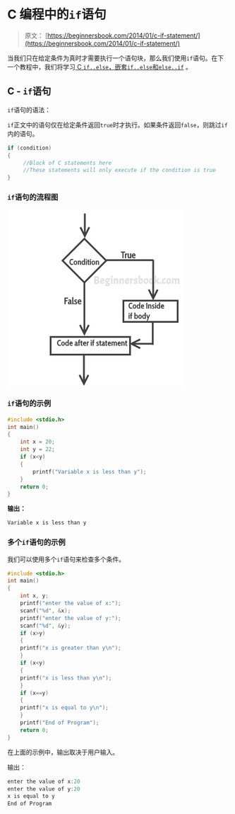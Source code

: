 # C 编程中的`if`语句

> 原文： [https://beginnersbook.com/2014/01/c-if-statement/](https://beginnersbook.com/2014/01/c-if-statement/)

当我们只在给定条件为真时才需要执行一个语句块，那么我们使用`if`语句。在下一个教程中，我们将学习[ C `if..else`，嵌套`if..else`和`else..if`](https://beginnersbook.com/2014/01/c-if-else-statement-example/) 。

## C - `if`语句

`if`语句的语法：

`if`正文中的语句仅在给定条件返回`true`时才执行。如果条件返回`false`，则跳过`if`内的语句。

```c
if (condition)
{
     //Block of C statements here
     //These statements will only execute if the condition is true
}

```

### `if`语句的流程图

![C-if-statement](img/e113d46e04c5b8717d70be50fac7aed1.jpg)

### `if`语句的示例

```c
#include <stdio.h>
int main()
{
    int x = 20;
    int y = 22;
    if (x<y)
    {
        printf("Variable x is less than y");
    }
    return 0;
}
```

**输出：**

```c
Variable x is less than y
```

### 多个`if`语句的示例

我们可以使用多个`if`语句来检查多个条件。

```c
#include <stdio.h>
int main()
{
    int x, y;
    printf("enter the value of x:");
    scanf("%d", &x);
    printf("enter the value of y:");
    scanf("%d", &y);
    if (x>y)
    {
	printf("x is greater than y\n");
    }
    if (x<y)
    {
	printf("x is less than y\n");
    }
    if (x==y)
    {
	printf("x is equal to y\n");
    }
    printf("End of Program");
    return 0;
}

```

在上面的示例中，输出取决于用户输入。

输出：

```c
enter the value of x:20
enter the value of y:20
x is equal to y
End of Program
```